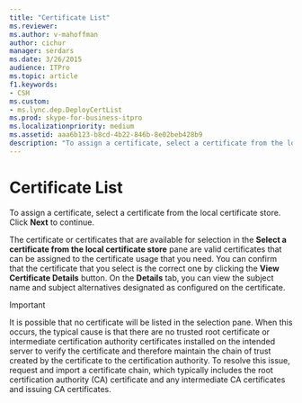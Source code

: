 ```yaml
---
title: "Certificate List"
ms.reviewer: 
ms.author: v-mahoffman
author: cichur
manager: serdars
ms.date: 3/26/2015
audience: ITPro
ms.topic: article
f1.keywords:
- CSH
ms.custom:
- ms.lync.dep.DeployCertList
ms.prod: skype-for-business-itpro
ms.localizationpriority: medium
ms.assetid: aaa6b123-b8cd-4b22-846b-8e02beb428b9
description: "To assign a certificate, select a certificate from the local certificate store. Click Next to continue."
---
```


# Certificate List
 
To assign a certificate, select a certificate from the local certificate store. Click **Next** to continue.
  
The certificate or certificates that are available for selection in the **Select a certificate from the local certificate store** pane are valid certificates that can be assigned to the certificate usage that you need. You can confirm that the certificate that you select is the correct one by clicking the **View Certificate Details** button. On the **Details** tab, you can view the subject name and subject alternatives designated as configured on the certificate.
  
> [!IMPORTANT]
> It is possible that no certificate will be listed in the selection pane. When this occurs, the typical cause is that there are no trusted root certificate or intermediate certification authority certificates installed on the intended server to verify the certificate and therefore maintain the chain of trust created by the certificate to the certification authority. To resolve this issue, request and import a certificate chain, which typically includes the root certification authority (CA) certificate and any intermediate CA certificates and issuing CA certificates. 
  

